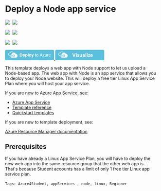# Deploy a Node app service

<IMG SRC="https://azurequickstartsservice.blob.core.windows.net/badges/101-webapp-linux-node/PublicLastTestDate.svg" />&nbsp;
<IMG SRC="https://azurequickstartsservice.blob.core.windows.net/badges/101-webapp-linux-node/PublicDeployment.svg" />&nbsp;

<IMG SRC="https://azurequickstartsservice.blob.core.windows.net/badges/101-webapp-linux-node/FairfaxLastTestDate.svg" />&nbsp;
<IMG SRC="https://azurequickstartsservice.blob.core.windows.net/badges/101-webapp-linux-node/FairfaxDeployment.svg" />&nbsp;

<IMG SRC="https://azurequickstartsservice.blob.core.windows.net/badges/101-webapp-linux-node/BestPracticeResult.svg" />&nbsp;
<IMG SRC="https://azurequickstartsservice.blob.core.windows.net/badges/101-webapp-linux-node/CredScanResult.svg" />&nbsp;

<a href="https://portal.azure.com/#create/Microsoft.Template/uri/https%3A%2F%2Fraw.githubusercontent.com%2FAzure%2Fazure-quickstart-templates%2Fmaster%2F101-webapp-linux-node%2Fazuredeploy.json" target="_blank">
    <img src="https://raw.githubusercontent.com/Azure/azure-quickstart-templates/master/1-CONTRIBUTION-GUIDE/images/deploytoazure.png"/>
</a>
<a href="http://armviz.io/#/?load=https%3A%2F%2Fraw.githubusercontent.com%2FAzure%2Fazure-quickstart-templates%2Fmaster%2F101-webapp-linux-node%2Fazuredeploy.json" target="_blank">
    <img src="https://raw.githubusercontent.com/Azure/azure-quickstart-templates/master/1-CONTRIBUTION-GUIDE/images/visualizebutton.png"/>
</a>

This template deploys a web app with Node support to let us upload a Node-based app. The web app with Node is an app service that allows you to deploy your Node website. This will deploy a free tier Linux App Service Plan where you will host your app service.

If you are new to Azure App Service, see:

- [Azure App Service](https://azure.microsoft.com/services/app-service/web/)
- [Template reference](https://docs.microsoft.com/azure/templates/microsoft.web/allversions)
- [Quickstart templates](https://azure.microsoft.com/resources/templates/?resourceType=Microsoft.Compute&pageNumber=1&sort=Popular&term=web+apps)

If you are new to template deployment, see:

[Azure Resource Manager documentation](https://docs.microsoft.com/azure/azure-resource-manager/)

## Prerequisites

If you have already a Linux App Service Plan, you will have to deploy the new web app into the same resource group that the other web app is. That's because Student accounts has a limit of only 1 free tier Linux app service plan.

`Tags: Azure4Student, appServices , node, linux, Beginner`
